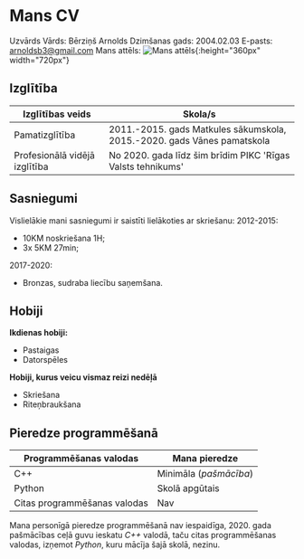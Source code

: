 # Mans CV
Uzvārds Vārds: Bērziņš Arnolds
Dzimšanas gads: 2004.02.03
E-pasts: arnoldsb3@gmail.com
Mans attēls: ![Mans attēls](https://user-images.githubusercontent.com/78017323/106464975-0bc6f580-64a2-11eb-9c46-2235ce3d8573.jpg){:height="360px" width="720px"}

## Izglītība
|**Izglītības veids** | **Skola/s**|
|-------------------- | -----------|
|Pamatizglītība | 2011.-2015. gads Matkules sākumskola, 2015.-2020. gads Vānes pamatskola|
|Profesionālā vidējā izglītība | No 2020. gada līdz šim brīdim PIKC 'Rīgas Valsts tehnikums'|

## Sasniegumi
Vislielākie mani sasniegumi ir saistīti lielākoties ar skriešanu:
2012-2015:
* 10KM noskriešana 1H;
* 3x 5KM 27min;

2017-2020:
* Bronzas, sudraba liecību saņemšana.
    

## Hobiji
**Ikdienas hobiji:**
* Pastaigas
* Datorspēles

**Hobiji, kurus veicu vismaz reizi nedēļā**
* Skriešana
* Riteņbraukšana

## Pieredze programmēšanā
|**Programmēšanas valodas**|**Mana pieredze**|
|--------------------------|-----------------|
|C++|Minimāla (*pašmācība*)|
|Python|Skolā apgūtais|
|Citas programmēšanas valodas|Nav|

Mana personīgā pieredze programmēšanā nav iespaidīga, 2020. gada pašmācības ceļā guvu ieskatu *C++* valodā, taču citas programmēšanas valodas, izņemot *Python*, kuru mācīja šajā skolā, nezinu.